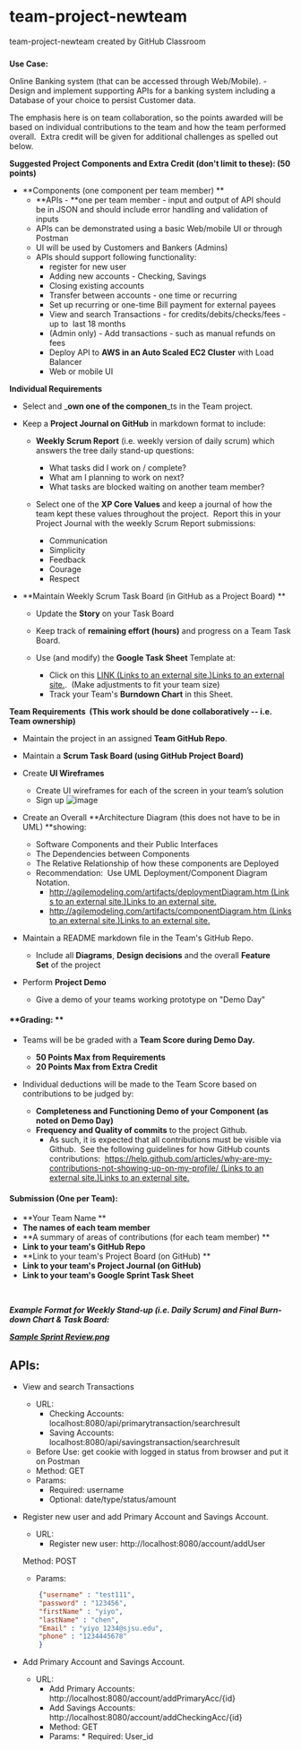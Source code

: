 # team-project-newteam
team-project-newteam created by GitHub Classroom
### 

**Use Case:**

Online Banking system (that can be accessed through Web/Mobile). - Design and implement supporting APIs for a banking system including a Database of your choice to persist Customer data.

The emphasis here is on team collaboration, so the points awarded will be based on individual contributions to the team and how the team performed overall.  Extra credit will be given for additional challenges as spelled out below.

**Suggested Project Components and Extra Credit (don't limit to these): (50 points)**

- **Components (one component per team member)  **
    - **APIs - **one per team member - input and output of API should be in JSON and should include error handling and validation of inputs
    - APIs can be demonstrated using a basic Web/mobile UI or through Postman
    - UI will be used by Customers and Bankers (Admins)
    - APIs should support following functionality:
        - register for new user
        - Adding new accounts - Checking, Savings
        - Closing existing accounts
        - Transfer between accounts - one time or recurring
        - Set up recurring or one-time Bill payment for external payees
        - View and search Transactions - for credits/debits/checks/fees - up to  last 18 months
        - (Admin only) - Add transactions - such as manual refunds on fees
        - Deploy API to **AWS in an Auto Scaled EC2 Cluster** with Load Balancer
        - Web or mobile UI

  
**Individual Requirements**

- Select and _**own one of the componen**_ts in the Team project.
- Keep a **Project Journal on GitHub** in markdown format to include:
    - **Weekly Scrum Report** (i.e. weekly version of daily scrum) which answers the tree daily stand-up questions:
        - What tasks did I work on / complete?
        - What am I planning to work on next?
        - What tasks are blocked waiting on another team member?

    - Select one of the **XP Core Values** and keep a journal of how the team kept these values throughout the project.  Report this in your Project Journal with the weekly Scrum Report submissions:
        - Communication
        - Simplicity
        - Feedback
        - Courage
        - Respect

- **Maintain Weekly Scrum Task Board (in GitHub as a Project Board) **
    - Update the **Story** on your Task Board
    - Keep track of **remaining effort (hours)** and progress on a Team Task Board.
    - Use (and modify) the **Google Task Sheet** Template at:  

        - Click on this [LINK (Links to an external site.)Links to an external site.](https://docs.google.com/spreadsheets/d/1RBzwUDx9QG7Uy8ayiFBBuhWBaJCrK5dV5T9eN2ZEfp8/edit?usp=sharing).  (Make adjustments to fit your team size)
        - Track your Team's **Burndown Chart** in this Sheet.

**Team Requirements  (This work should be done collaboratively -- i.e. Team ownership)**

- Maintain the project in an assigned **Team GitHub Repo**.
- Maintain a **Scrum Task Board (using GitHub Project Board)**
- Create **UI Wireframes**
    - Create UI wireframes for each of the screen in your team’s solution
    - Sign up
    ![image](https://github.com/gopinathsjsu/team-project-newteam/blob/master/img/WechatIMG78.jpeg)

- Create an Overall **Architecture Diagram (this does not have to be in UML) **showing:  

    - Software Components and their Public Interfaces
    - The Dependencies between Components
    - The Relative Relationship of how these components are Deployed
    - Recommendation:  Use UML Deployment/Component Diagram Notation.
        - [http://agilemodeling.com/artifacts/deploymentDiagram.htm (Links to an external site.)Links to an external site.](http://agilemodeling.com/artifacts/deploymentDiagram.htm)
        - [http://agilemodeling.com/artifacts/componentDiagram.htm (Links to an external site.)Links to an external site.](http://agilemodeling.com/artifacts/componentDiagram.htm)

- Maintain a README markdown file in the Team's GitHub Repo.
    - Include all **Diagrams**, **Design decisions** and the overall **Feature Set** of the project

- Perform **Project Demo**
    - Give a demo of your teams working prototype on "Demo Day"

#### **Grading: **

- Teams will be be graded with a **Team Score during Demo Day.**  

    - **50 Points Max from Requirements**
    - **20 Points Max from Extra Credit**

- Individual deductions will be made to the Team Score based on contributions to be judged by:
    - **Completeness and Functioning Demo of your Component (as noted on Demo Day)**
    - **Frequency and Quality of commits** to the project Github. 
        - As such, it is expected that all contributions must be visible via Github.  See the following guidelines for how GitHub counts contributions:  [https://help.github.com/articles/why-are-my-contributions-not-showing-up-on-my-profile/ (Links to an external site.)Links to an external site.](https://help.github.com/articles/why-are-my-contributions-not-showing-up-on-my-profile/)

#### **Submission (One per Team):**

- **Your Team Name **
- **The names of each team member**
- **A summary of areas of contributions (for each team member) **
- **Link to your team's GitHub Repo**
- **Link to your team's Project Board (on GitHub) **
- **Link to your team's Project Journal (on GitHub)**
- **Link to your team's Google Sprint Task Sheet**

 

_**Example Format for Weekly Stand-up (i.e. Daily Scrum) and Final Burn-down Chart & Task Board:**_

_**[Sample Sprint Review.png]()**_


## APIs:
* View and search Transactions
    * URL: 
        * Checking Accounts: localhost:8080/api/primarytransaction/searchresult
        * Saving Accounts: localhost:8080/api/savingstransaction/searchresult
    * Before Use: get cookie with logged in status from browser and put it on Postman
    * Method: GET
    * Params:
        * Required: username
        * Optional: date/type/status/amount
        
* Register new user and add Primary Account and Savings Account.
    * URL: 
        * Register new user: http://localhost:8080/account/addUser

    Method: POST
    * Params:
    ```json
        {"username" : "test111",
        "password" : "123456",
        "firstName" : "yiyo",
        "lastName" : "chen",
        "Email" : "yiyo_1234@sjsu.edu",
        "phone" : "1234445678"
        }  
    ```
*   Add Primary Account and Savings Account. 
     * URL: 
       * Add Primary Accounts: http://localhost:8080/account/addPrimaryAcc/{id}
       * Add Savings Accounts: http://localhost:8080/account/addCheckingAcc/{id}
       * Method: GET
        * Params:
               * Required: User_id